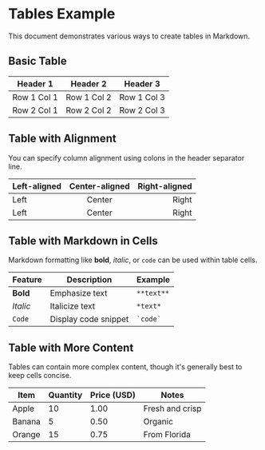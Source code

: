 # Tables Example

This document demonstrates various ways to create tables in Markdown.

## Basic Table

| Header 1 | Header 2 | Header 3 |
|----------|----------|----------|
| Row 1 Col 1 | Row 1 Col 2 | Row 1 Col 3 |
| Row 2 Col 1 | Row 2 Col 2 | Row 2 Col 3 |

## Table with Alignment

You can specify column alignment using colons in the header separator line.

| Left-aligned | Center-aligned | Right-aligned |
|:-------------|:--------------:|--------------:|
| Left | Center | Right |
| Left | Center | Right |

## Table with Markdown in Cells

Markdown formatting like **bold**, *italic*, or `code` can be used within table cells.

| Feature | Description | Example |
|---------|-------------|---------|
| **Bold** | Emphasize text | `**text**` |
| *Italic* | Italicize text | `*text*` |
| `Code` | Display code snippet | `` `code` `` |

## Table with More Content

Tables can contain more complex content, though it's generally best to keep cells concise.

| Item | Quantity | Price (USD) | Notes |
|------|----------|-------------|-------|
| Apple | 10 | 1.00 | Fresh and crisp |
| Banana | 5 | 0.50 | Organic |
| Orange | 15 | 0.75 | From Florida |
